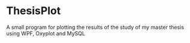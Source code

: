 ThesisPlot
==========

A small program for plotting the results of the study of my master thesis using WPF, Oxyplot and MySQL

